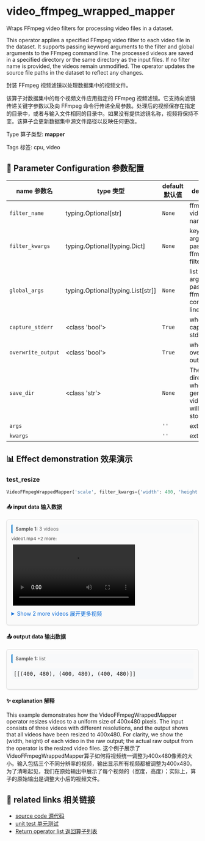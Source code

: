 # video_ffmpeg_wrapped_mapper

Wraps FFmpeg video filters for processing video files in a dataset.

This operator applies a specified FFmpeg video filter to each video file in the dataset. It supports passing keyword arguments to the filter and global arguments to the FFmpeg command line. The processed videos are saved in a specified directory or the same directory as the input files. If no filter name is provided, the videos remain unmodified. The operator updates the source file paths in the dataset to reflect any changes.

封装 FFmpeg 视频滤镜以处理数据集中的视频文件。

该算子对数据集中的每个视频文件应用指定的 FFmpeg 视频滤镜。它支持向滤镜传递关键字参数以及向 FFmpeg 命令行传递全局参数。处理后的视频保存在指定的目录中，或者与输入文件相同的目录中。如果没有提供滤镜名称，视频将保持不变。该算子会更新数据集中源文件路径以反映任何更改。

Type 算子类型: **mapper**

Tags 标签: cpu, video

## 🔧 Parameter Configuration 参数配置
| name 参数名 | type 类型 | default 默认值 | desc 说明 |
|--------|------|--------|------|
| `filter_name` | typing.Optional[str] | `None` | ffmpeg video filter name. |
| `filter_kwargs` | typing.Optional[typing.Dict] | `None` | keyword-arguments passed to ffmpeg filter. |
| `global_args` | typing.Optional[typing.List[str]] | `None` | list-arguments passed to ffmpeg command-line. |
| `capture_stderr` | <class 'bool'> | `True` | whether to capture stderr. |
| `overwrite_output` | <class 'bool'> | `True` | whether to overwrite output file. |
| `save_dir` | <class 'str'> | `None` | The directory where generated video files will be stored. |
| `args` |  | `''` | extra args |
| `kwargs` |  | `''` | extra args |

## 📊 Effect demonstration 效果演示
### test_resize
```python
VideoFFmpegWrappedMapper('scale', filter_kwargs={'width': 400, 'height': 480}, capture_stderr=False)
```

#### 📥 input data 输入数据
<div class="sample-card" style="border:1px solid #ddd; padding:12px; margin:8px 0; border-radius:6px; background:#fafafa; box-shadow:0 1px 3px rgba(0,0,0,0.1);"><div class="sample-header" style="background:#f8f9fa; padding:4px 8px; margin-bottom:6px; border-radius:3px; font-size:0.9em; color:#666; border-left:3px solid #007acc;"><strong>Sample 1:</strong> 3 videos</div><div class="media-section" style="margin-bottom:8px;"><div class="media-label" style="font-size:0.85em; color:#666; margin-bottom:4px; font-weight:500;">video1.mp4 +2 more:</div><div class="video-grid"><video src="../../../tests/ops/data/video1.mp4" controls width="320" style="margin:4px;"></video></div><details style='margin:6px 0;'><summary style='cursor:pointer; color:#0366d6;'>Show 2 more videos 展开更多视频</summary><div class="video-grid"><video src="../../../tests/ops/data/video2.mp4" controls width="320" style="margin:4px;"></video><video src="../../../tests/ops/data/video3.mp4" controls width="320" style="margin:4px;"></video></div></details></div></div>

#### 📤 output data 输出数据
<div class="sample-card" style="border:1px solid #ddd; padding:12px; margin:8px 0; border-radius:6px; background:#fafafa; box-shadow:0 1px 3px rgba(0,0,0,0.1);"><div class="sample-header" style="background:#f8f9fa; padding:4px 8px; margin-bottom:6px; border-radius:3px; font-size:0.9em; color:#666; border-left:3px solid #007acc;"><strong>Sample 1:</strong> list</div><pre style="padding:6px; background:#f6f8fa; border-radius:4px; overflow-x:auto; white-space:pre; word-wrap:normal;">[[(400, 480), (400, 480), (400, 480)]]</pre></div>

#### ✨ explanation 解释
This example demonstrates how the VideoFFmpegWrappedMapper operator resizes videos to a uniform size of 400x480 pixels. The input consists of three videos with different resolutions, and the output shows that all videos have been resized to 400x480. For clarity, we show the (width, height) of each video in the raw output; the actual raw output from the operator is the resized video files.
这个例子展示了VideoFFmpegWrappedMapper算子如何将视频统一调整为400x480像素的大小。输入包括三个不同分辨率的视频，输出显示所有视频都被调整为400x480。为了清晰起见，我们在原始输出中展示了每个视频的（宽度，高度）；实际上，算子的原始输出是调整大小后的视频文件。


## 🔗 related links 相关链接
- [source code 源代码](../../../data_juicer/ops/mapper/video_ffmpeg_wrapped_mapper.py)
- [unit test 单元测试](../../../tests/ops/mapper/test_video_ffmpeg_wrapped_mapper.py)
- [Return operator list 返回算子列表](../../Operators.md)